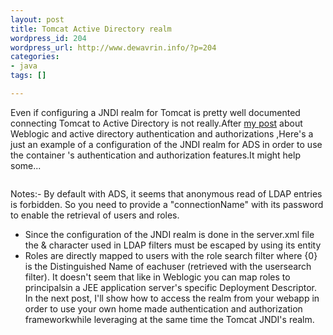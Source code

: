 ```yaml
--- 
layout: post
title: Tomcat Active Directory realm
wordpress_id: 204
wordpress_url: http://www.dewavrin.info/?p=204
categories: 
- java
tags: []

---
```

 Even if configuring a JNDI realm for Tomcat is pretty well documented connecting Tomcat to Active Directory is not really.After [my post](http://www.jroller.com/page/ldewavrin/20041129) about Weblogic and active directory authentication and authorizations ,Here's a just an example of a configuration of the JNDI realm for ADS in order to use the container 's authentication and authorization features.It might help some...<pre lang="xml"><realm classname="org.apache.catalina.realm.JNDIRealm" debug="99" connectionurl="ldap://directory:389" connectionname="CN=manager,CN=Users,DC=mydomain,DC=net" connectionpassword="helloworld" userbase="OU=US_USERS,O=US,DC=mydomain,DC=net" usersearch="(&amp;(sAMAccountName={0})(objectclass=user))" rolebase="OU=US_GROUPS,OU=US,DC=mydomain,DC=net" usersubtree="true" rolename="cn" rolesubtree="true" rolesearch="(&amp;(member={0})(objectclass=group))" /></pre>Notes:- By default with ADS, it seems that anonymous read of LDAP entries is forbidden. So you need to provide a "connectionName" with its password to enable the retrieval of users and roles.
-  Since the configuration of the JNDI realm is done in the server.xml file the &amp; character used in LDAP filters must be escaped by using its entity
- Roles are directly mapped to users with the role search filter where {0} is the Distinguished Name of eachuser (retrieved with the usersearch filter). It doesn't seem that like in Weblogic you can map roles to principalsin a JEE application server's specific Deployment Descriptor.
In the next post, I'll show how to access the realm from your webapp in order to use your own home made authentication and authorization frameworkwhile leveraging at the same time the Tomcat JNDI's realm.
